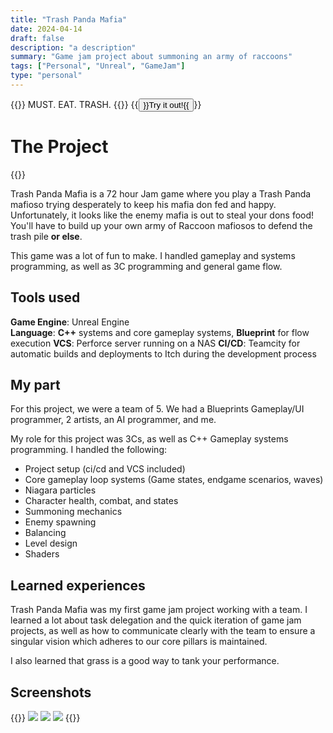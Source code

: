 ```yaml
---
title: "Trash Panda Mafia"
date: 2024-04-14
draft: false
description: "a description"
summary: "Game jam project about summoning an army of raccoons"
tags: ["Personal", "Unreal", "GameJam"]
type: "personal"
---
```


{{<lead>}} MUST. EAT. TRASH. {{</lead>}}
{{<button href="https://ldjam.com/events/ludum-dare/55/trash-panda-mafia" target="_blank">}}Try it out!{{</button>}}

# The Project
{{<youtubeLite id="-rd8wEKyuvE" label="Trash Panda Mafia demo">}}

Trash Panda Mafia is a 72 hour Jam game where you play a Trash Panda mafioso trying desperately to keep his mafia don fed and happy.  
Unfortunately, it looks like the enemy mafia is out to steal your dons food! You'll have to build up your own army of Raccoon mafiosos to defend the trash pile **or else**.

This game was a lot of fun to make. I handled gameplay and systems programming, as well as 3C programming and general game flow.

## Tools used  
**Game Engine**: Unreal Engine  
**Language**: **C++** systems and core gameplay systems, **Blueprint** for flow execution 
**VCS**: Perforce server running on a NAS
**CI/CD**: Teamcity for automatic builds and deployments to Itch during the development process

## My part  
For this project, we were a team of 5. We had a Blueprints Gameplay/UI programmer, 2 artists, an AI programmer, and me. 

My role for this project was 3Cs, as well as C++ Gameplay systems programming. I handled the following:
- Project setup (ci/cd and VCS included)
- Core gameplay loop systems (Game states, endgame scenarios, waves)
- Niagara particles
- Character health, combat, and states
- Summoning mechanics
- Enemy spawning 
- Balancing
- Level design 
- Shaders


## Learned experiences

Trash Panda Mafia was my first game jam project working with a team. I learned a lot about task delegation and the quick iteration of game jam projects, as well as how to communicate clearly with the team to ensure a singular vision which adheres to our core pillars is maintained. 

I also learned that grass is a good way to tank your performance. 

## Screenshots
{{<gallery>}}
    <img src ="https://static.jam.host/raw/708/d5/z/63e9a.jpg" class="grid-w33" />
    <img src ="https://static.jam.host/raw/708/d5/z/63ea1.jpg" class="grid-w33" />
    <img src ="https://static.jam.host/raw/708/d5/z/63e9d.jpg" class="grid-w33" />
{{</gallery>}}